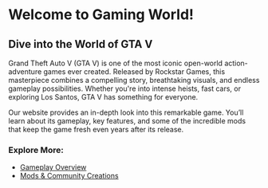 # Welcome to Gaming World!

## Dive into the World of GTA V

Grand Theft Auto V (GTA V) is one of the most iconic open-world action-adventure games ever created. Released by Rockstar Games, this masterpiece combines a compelling story, breathtaking visuals, and endless gameplay possibilities. Whether you're into intense heists, fast cars, or exploring Los Santos, GTA V has something for everyone.

Our website provides an in-depth look into this remarkable game. You’ll learn about its gameplay, key features, and some of the incredible mods that keep the game fresh even years after its release.

### Explore More:
- [Gameplay Overview](page2.html)
- [Mods & Community Creations](page3.html)
